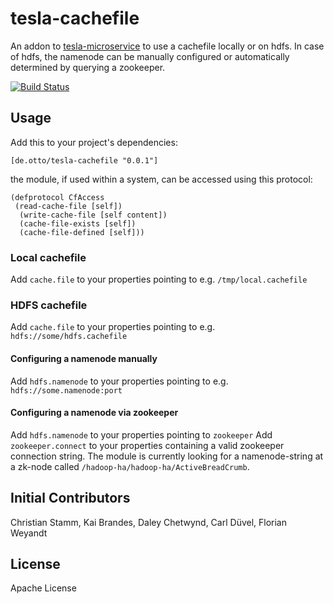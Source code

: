 # tesla-cachefile

An addon to [tesla-microservice](https://github.com/otto-de/tesla-microservice)
to use a cachefile locally or on hdfs.
In case of hdfs, the namenode can be manually configured or automatically determined by querying a zookeeper.

[![Build Status](https://travis-ci.org/otto-de/tesla-cachefile.svg)](https://travis-ci.org/otto-de/tesla-cachefile)

## Usage

Add this to your project's dependencies:

`[de.otto/tesla-cachefile "0.0.1"]`

the module, if used within a system, can be accessed using this protocol:

```
(defprotocol CfAccess
 (read-cache-file [self])
  (write-cache-file [self content])
  (cache-file-exists [self])
  (cache-file-defined [self]))
```

### Local cachefile
Add `cache.file` to your properties pointing to e.g. `/tmp/local.cachefile`

### HDFS cachefile
Add `cache.file` to your properties pointing to e.g. `hdfs://some/hdfs.cachefile`

#### Configuring a namenode manually
Add `hdfs.namenode` to your properties pointing to e.g. `hdfs://some.namenode:port`

#### Configuring a namenode via zookeeper
Add `hdfs.namenode` to your properties pointing to `zookeeper`
Add `zookeeper.connect` to your properties containing a valid zookeeper connection string.
The module is currently looking for a namenode-string at a zk-node called `/hadoop-ha/hadoop-ha/ActiveBreadCrumb`.

## Initial Contributors

Christian Stamm, Kai Brandes, Daley Chetwynd, Carl Düvel, Florian Weyandt

## License

Apache License
